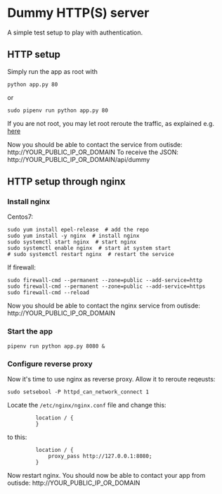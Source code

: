 # Dummy HTTP(S) server

A simple test setup to play with authentication.


## HTTP setup

Simply run the app as root with
```
python app.py 80
```
or
```
sudo pipenv run python app.py 80
```
If you are not root, you may let root reroute the traffic, as explained e.g. [here](https://serverfault.com/questions/112795/how-to-run-a-server-on-port-80-as-a-normal-user-on-linux)

Now you should be able to contact the service from outisde: http://YOUR_PUBLIC_IP_OR_DOMAIN
To receive the JSON: http://YOUR_PUBLIC_IP_OR_DOMAIN/api/dummy


## HTTP setup through nginx

### Install nginx
Centos7:
```
sudo yum install epel-release  # add the repo
sudo yum install -y nginx  # install nginx
sudo systemctl start nginx  # start nginx
sudo systemctl enable nginx  # start at system start
# sudo systemctl restart nginx  # restart the service
```
If firewall:
```
sudo firewall-cmd --permanent --zone=public --add-service=http
sudo firewall-cmd --permanent --zone=public --add-service=https
sudo firewall-cmd --reload
```
Now you should be able to contact the nginx service from outisde: http://YOUR_PUBLIC_IP_OR_DOMAIN



### Start the app
```
pipenv run python app.py 8080 &
```

### Configure reverse proxy
Now it's time to use nginx as reverse proxy. Allow it to reroute reqeusts:
```
sudo setsebool -P httpd_can_network_connect 1
```
Locate the `/etc/nginx/nginx.conf` file and change this:
```
         location / {
         }
```
to this:
```
         location / {
             proxy_pass http://127.0.0.1:8080;
         }
```
Now restart nginx. You should now be able to contact your app from outisde: http://YOUR_PUBLIC_IP_OR_DOMAIN
